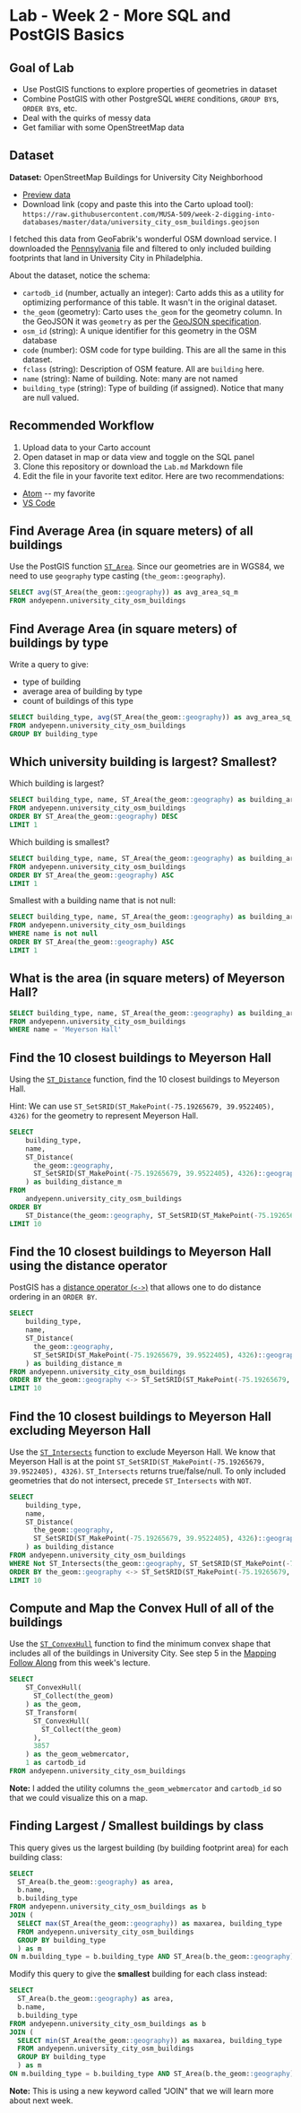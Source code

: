 # Lab - Week 2 - More SQL and PostGIS Basics

## Goal of Lab

* Use PostGIS functions to explore properties of geometries in dataset
* Combine PostGIS with other PostgreSQL `WHERE` conditions, `GROUP BY`s, `ORDER BY`s, etc.
* Deal with the quirks of messy data
* Get familiar with some OpenStreetMap data

## Dataset

**Dataset:** OpenStreetMap Buildings for University City Neighborhood
* [Preview data](https://github.com/MUSA-509/week-2-digging-into-databases/blob/master/data/university_city_osm_buildings.geojson)
* Download link (copy and paste this into the Carto upload tool): `https://raw.githubusercontent.com/MUSA-509/week-2-digging-into-databases/master/data/university_city_osm_buildings.geojson`

I fetched this data from GeoFabrik's wonderful OSM download service. I downloaded the [Pennsylvania](https://download.geofabrik.de/north-america/us/pennsylvania.html) file and filtered to only included building footprints that land in University City in Philadelphia.

About the dataset, notice the schema:

- `cartodb_id` (number, actually an integer): Carto adds this as a utility for optimizing performance of this table. It wasn't in the original dataset.
- `the_geom` (geometry): Carto uses `the_geom` for the geometry column. In the GeoJSON it was `geometry` as per the [GeoJSON specification](https://geojson.org/).
- `osm_id` (string): A unique identifier for this geometry in the OSM database
- `code` (number): OSM code for type building. This are all the same in this dataset.
- `fclass` (string): Description of OSM feature. All are `building` here.
- `name` (string): Name of building. Note: many are not named
- `building_type` (string): Type of building (if assigned). Notice that many are null valued.

## Recommended Workflow

1. Upload data to your Carto account
2. Open dataset in map or data view and toggle on the SQL panel
3. Clone this repository or download the `Lab.md` Markdown file
4. Edit the file in your favorite text editor. Here are two recommendations:
  * [Atom](https://atom.io/) -- my favorite
  * [VS Code](https://code.visualstudio.com/)

## Find Average Area (in square meters) of all buildings

Use the PostGIS function [`ST_Area`](https://postgis.net/docs/ST_Area.html). Since our geometries are in WGS84, we need to use `geography` type casting (`the_geom::geography`).

```SQL
SELECT avg(ST_Area(the_geom::geography)) as avg_area_sq_m
FROM andyepenn.university_city_osm_buildings
```

## Find Average Area (in square meters) of buildings by type

Write a query to give:

* type of building
* average area of building by type
* count of buildings of this type

```SQL
SELECT building_type, avg(ST_Area(the_geom::geography)) as avg_area_sq_m, count(*) as building_count
FROM andyepenn.university_city_osm_buildings
GROUP BY building_type
```

## Which university building is largest? Smallest?

Which building is largest?

```SQL
SELECT building_type, name, ST_Area(the_geom::geography) as building_area_sq_m
FROM andyepenn.university_city_osm_buildings
ORDER BY ST_Area(the_geom::geography) DESC
LIMIT 1
```

Which building is smallest?

```SQL
SELECT building_type, name, ST_Area(the_geom::geography) as building_area_sq_m
FROM andyepenn.university_city_osm_buildings
ORDER BY ST_Area(the_geom::geography) ASC
LIMIT 1
```

Smallest with a building name that is not null:
```SQL
SELECT building_type, name, ST_Area(the_geom::geography) as building_area_sq_m
FROM andyepenn.university_city_osm_buildings
WHERE name is not null
ORDER BY ST_Area(the_geom::geography) ASC
LIMIT 1
```

## What is the area (in square meters) of Meyerson Hall?

```SQL
SELECT building_type, name, ST_Area(the_geom::geography) as building_area_sq_m
FROM andyepenn.university_city_osm_buildings
WHERE name = 'Meyerson Hall'
```

## Find the 10 closest buildings to Meyerson Hall

Using the [`ST_Distance`](https://postgis.net/docs/ST_Distance.html) function, find the 10 closest buildings to Meyerson Hall.

Hint: We can use `ST_SetSRID(ST_MakePoint(-75.19265679, 39.9522405), 4326)` for the geometry to represent Meyerson Hall.

```SQL
SELECT
    building_type,
    name,
    ST_Distance(
      the_geom::geography,
      ST_SetSRID(ST_MakePoint(-75.19265679, 39.9522405), 4326)::geography
    ) as building_distance_m
FROM
    andyepenn.university_city_osm_buildings
ORDER BY
    ST_Distance(the_geom::geography, ST_SetSRID(ST_MakePoint(-75.19265679, 39.9522405), 4326)::geography) ASC
LIMIT 10
```

## Find the 10 closest buildings to Meyerson Hall using the distance operator

PostGIS has a [distance operator (`<->`)](https://postgis.net/docs/geometry_distance_knn.html) that allows one to do distance ordering in an `ORDER BY`.

```SQL
SELECT
    building_type,
    name,
    ST_Distance(
      the_geom::geography,
      ST_SetSRID(ST_MakePoint(-75.19265679, 39.9522405), 4326)::geography
    ) as building_distance_m
FROM andyepenn.university_city_osm_buildings
ORDER BY the_geom::geography <-> ST_SetSRID(ST_MakePoint(-75.19265679, 39.9522405), 4326)::geography
LIMIT 10
```

## Find the 10 closest buildings to Meyerson Hall excluding Meyerson Hall

Use the [`ST_Intersects`](https://postgis.net/docs/ST_Intersects.html) function to exclude Meyerson Hall. We know that Meyerson Hall is at the point `ST_SetSRID(ST_MakePoint(-75.19265679, 39.9522405), 4326)`. `ST_Intersects` returns true/false/null. To only included geometries that do not intersect, precede `ST_Intersects` with `NOT`.

```SQL
SELECT
    building_type,
    name,
    ST_Distance(
      the_geom::geography,
      ST_SetSRID(ST_MakePoint(-75.19265679, 39.9522405), 4326)::geography
    ) as building_distance
FROM andyepenn.university_city_osm_buildings
WHERE Not ST_Intersects(the_geom::geography, ST_SetSRID(ST_MakePoint(-75.19265679, 39.9522405), 4326):: geography)
ORDER BY the_geom::geography <-> ST_SetSRID(ST_MakePoint(-75.19265679, 39.9522405), 4326)::geography
LIMIT 10
```

## Compute and Map the Convex Hull of all of the buildings

Use the [`ST_ConvexHull`](https://postgis.net/docs/ST_ConvexHull.html) function to find the minimum convex shape that includes all of the buildings in University City. See step 5 in the [Mapping Follow Along](https://github.com/MUSA-509/week-2-digging-into-databases#mapping-follow-along) from this week's lecture.

```SQL
SELECT
    ST_ConvexHull(
      ST_Collect(the_geom)
    ) as the_geom,
    ST_Transform(
      ST_ConvexHull(
        ST_Collect(the_geom)
      ),
      3857
    ) as the_geom_webmercator,
    1 as cartodb_id
FROM andyepenn.university_city_osm_buildings
```

**Note:** I added the utility columns `the_geom_webmercator` and `cartodb_id` so that we could visualize this on a map.

## Finding Largest / Smallest buildings by class

This query gives us the largest building (by building footprint area) for each building class:

```SQL
SELECT
  ST_Area(b.the_geom::geography) as area,
  b.name,
  b.building_type
FROM andyepenn.university_city_osm_buildings as b
JOIN (
  SELECT max(ST_Area(the_geom::geography)) as maxarea, building_type
  FROM andyepenn.university_city_osm_buildings
  GROUP BY building_type
  ) as m
ON m.building_type = b.building_type AND ST_Area(b.the_geom::geography) = m.maxarea
```

Modify this query to give the **smallest** building for each class instead:

```SQL
SELECT
  ST_Area(b.the_geom::geography) as area,
  b.name,
  b.building_type
FROM andyepenn.university_city_osm_buildings as b
JOIN (
  SELECT min(ST_Area(the_geom::geography)) as maxarea, building_type
  FROM andyepenn.university_city_osm_buildings
  GROUP BY building_type
  ) as m
ON m.building_type = b.building_type AND ST_Area(b.the_geom::geography) = m.maxarea
```
**Note:** This is using a new keyword called "JOIN" that we will learn more about next week.
